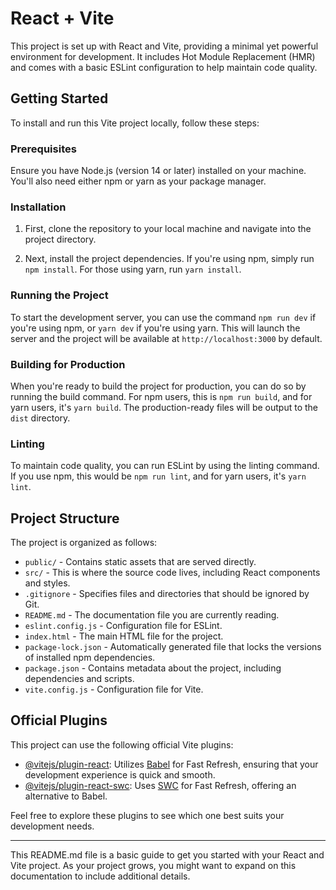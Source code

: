 # React + Vite

This project is set up with React and Vite, providing a minimal yet powerful environment for development. It includes Hot Module Replacement (HMR) and comes with a basic ESLint configuration to help maintain code quality.

## Getting Started

To install and run this Vite project locally, follow these steps:

### Prerequisites

Ensure you have Node.js (version 14 or later) installed on your machine. You'll also need either npm or yarn as your package manager.

### Installation

1. First, clone the repository to your local machine and navigate into the project directory.

2. Next, install the project dependencies. If you're using npm, simply run `npm install`. For those using yarn, run `yarn install`.

### Running the Project

To start the development server, you can use the command `npm run dev` if you're using npm, or `yarn dev` if you're using yarn. This will launch the server and the project will be available at `http://localhost:3000` by default.

### Building for Production

When you're ready to build the project for production, you can do so by running the build command. For npm users, this is `npm run build`, and for yarn users, it's `yarn build`. The production-ready files will be output to the `dist` directory.

### Linting

To maintain code quality, you can run ESLint by using the linting command. If you use npm, this would be `npm run lint`, and for yarn users, it's `yarn lint`.

## Project Structure

The project is organized as follows:

- `public/` - Contains static assets that are served directly.
- `src/` - This is where the source code lives, including React components and styles.
- `.gitignore` - Specifies files and directories that should be ignored by Git.
- `README.md` - The documentation file you are currently reading.
- `eslint.config.js` - Configuration file for ESLint.
- `index.html` - The main HTML file for the project.
- `package-lock.json` - Automatically generated file that locks the versions of installed npm dependencies.
- `package.json` - Contains metadata about the project, including dependencies and scripts.
- `vite.config.js` - Configuration file for Vite.

## Official Plugins

This project can use the following official Vite plugins:

- [@vitejs/plugin-react](https://github.com/vitejs/vite-plugin-react/blob/main/packages/plugin-react/README.md): Utilizes [Babel](https://babeljs.io/) for Fast Refresh, ensuring that your development experience is quick and smooth.
- [@vitejs/plugin-react-swc](https://github.com/vitejs/vite-plugin-react-swc): Uses [SWC](https://swc.rs/) for Fast Refresh, offering an alternative to Babel.

Feel free to explore these plugins to see which one best suits your development needs.

---

This README.md file is a basic guide to get you started with your React and Vite project. As your project grows, you might want to expand on this documentation to include additional details.
